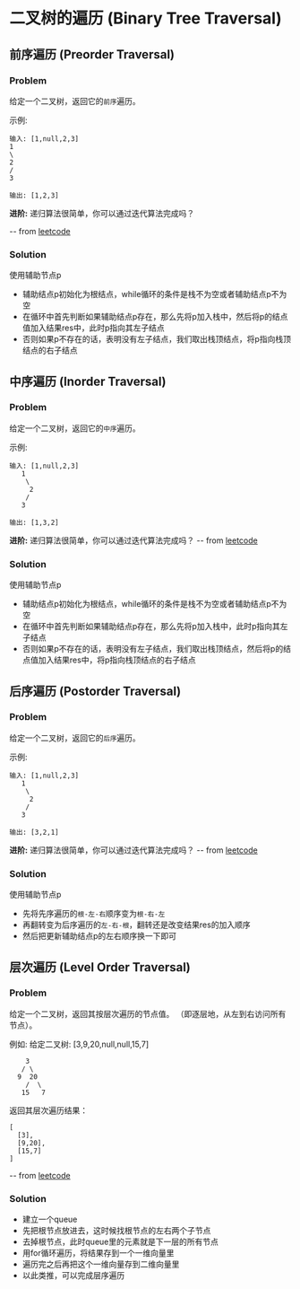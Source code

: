 #  二叉树的遍历 (Binary Tree Traversal)

## 前序遍历 (Preorder Traversal)
### Problem
给定一个二叉树，返回它的`前序`遍历。

示例:

```
输入: [1,null,2,3]  
1
\
2
/
3 

输出: [1,2,3]
```
**进阶:** 递归算法很简单，你可以通过迭代算法完成吗？

-- from [leetcode](https://leetcode-cn.com/problems/binary-tree-preorder-traversal/)

### Solution
使用辅助节点p

- 辅助结点p初始化为根结点，while循环的条件是栈不为空或者辅助结点p不为空
- 在循环中首先判断如果辅助结点p存在，那么先将p加入栈中，然后将p的结点值加入结果res中，此时p指向其左子结点
- 否则如果p不存在的话，表明没有左子结点，我们取出栈顶结点，将p指向栈顶结点的右子结点

## 中序遍历 (Inorder Traversal)
### Problem
给定一个二叉树，返回它的`中序`遍历。

示例:

```
输入: [1,null,2,3]
   1
    \
     2
    /
   3

输出: [1,3,2]
```
**进阶:** 递归算法很简单，你可以通过迭代算法完成吗？
-- from [leetcode](https://leetcode-cn.com/problems/binary-tree-inorder-traversal/)

### Solution
使用辅助节点p

- 辅助结点p初始化为根结点，while循环的条件是栈不为空或者辅助结点p不为空
- 在循环中首先判断如果辅助结点p存在，那么先将p加入栈中，此时p指向其左子结点
- 否则如果p不存在的话，表明没有左子结点，我们取出栈顶结点，然后将p的结点值加入结果res中，将p指向栈顶结点的右子结点


## 后序遍历 (Postorder Traversal)
### Problem
给定一个二叉树，返回它的`后序`遍历。

示例:

```
输入: [1,null,2,3]
   1
    \
     2
    /
   3

输出: [3,2,1]
```
**进阶:** 递归算法很简单，你可以通过迭代算法完成吗？
-- from [leetcode](https://leetcode-cn.com/problems/binary-tree-postorder-traversal/)

### Solution
使用辅助节点p

- 先将先序遍历的`根-左-右`顺序变为`根-右-左`
- 再翻转变为后序遍历的`左-右-根`，翻转还是改变结果res的加入顺序
- 然后把更新辅助结点p的左右顺序换一下即可

## 层次遍历 (Level Order Traversal)
### Problem
给定一个二叉树，返回其按层次遍历的节点值。 （即逐层地，从左到右访问所有节点）。

例如:
给定二叉树: [3,9,20,null,null,15,7]

```
    3
   / \
  9  20
    /  \
   15   7
```
   
返回其层次遍历结果：

```
[
  [3],
  [9,20],
  [15,7]
]
```

-- from [leetcode](https://leetcode-cn.com/problems/binary-tree-level-order-traversal/)

### Solution
- 建立一个queue
- 先把根节点放进去，这时候找根节点的左右两个子节点
- 去掉根节点，此时queue里的元素就是下一层的所有节点
- 用for循环遍历，将结果存到一个一维向量里
- 遍历完之后再把这个一维向量存到二维向量里
- 以此类推，可以完成层序遍历

